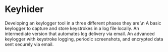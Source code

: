# Keyhider
Developing an keylogger tool in a three different phases they are:\n
A basic keylogger to capture and store keystrokes in a log file locally.
An intermediate version that automates log delivery via email.
An advanced keylogger with keystroke logging, periodic screenshots, and encrypted data sent securely via email.
